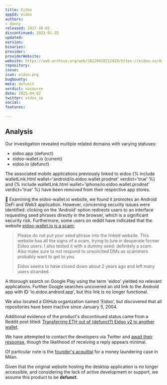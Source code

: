 ```yaml
---
title: Eidoo
appId: eidoo
authors:
- danny
released: 2017-10-02
discontinued: 2023-01-25
updated: 
version: 
binaries: 
provider: 
providerWebsite: 
website: https://web.archive.org/web/20220418212420/https://eidoo.io/desktop-download
repository: 
issue: 
icon: eidoo.png
bugbounty: 
meta: defunct
verdict: nosource
date: 2025-04-02
twitter: eidoo_io
social: 
features: 

---
```


## Analysis

Our investigation revealed multiple related domains with varying statuses:

- eidoo.app (defunct)
- eidoo-wallet.io (current)
- eidoo.io (defunct)

The associated mobile applications previously linked to eidoo {% include walletLink.html wallet='android/io.eidoo.wallet.prodnet' verdict='true' %} and {% include walletLink.html wallet='iphone/io.eidoo.wallet.prodnet' verdict='true' %} have been removed from their respective app stores.

<div class="alertBox"><div>🚩 Examining the eidoo-wallet.io website, we found it promotes an Android DeFi and Web3 application. However, concerning security issues were identified: clicking on the 'Android' option redirects users to an interface requesting seed phrases directly in the browser, which is a significant security risk. Furthermore, some users on reddit have indicated that the website <a href="https://www.reddit.com/r/ethereum/comments/1hlvlhl/help_with_eidoo_wallet">eidoo-wallet.io is a scam:</a>
</div> </div>

> Please do not put your seed phrase into the linked website. This website has all the signs of a scam, trying to lure in desperate former Eidoo users. I also tested it with a dummy seed: definitely a scam. Also make sure to not respond to unsolicited DMs as scammers probably want to get to you.
> 
> Eidoo seems to have closed down about 2 years ago and left many users stranded. 

A thorough search on Google Play using the term 'eidoo' yielded no relevant applications. Further Google searches uncovered an old link to the Android app with ID 'io.eidoo.android.app', but this link is no longer functional.

We also located a GitHub organization named 'Eidoo', but discovered that all repositories have been inactive since January 5, 2004.

Additional evidence of the product's discontinued status came from a Reddit post titled: [Transferring ETH out of (defunct?) Eidoo v2 to another wallet](https://www.reddit.com/r/ethereum/comments/18xhx2p/transferring_eth_out_of_defunct_eidoo_v2_to).

We have attempted to contact the developers via Twitter and [await their response](https://x.com/dannybuntu/status/1907338363033567346), though the likelihood of receiving a reply appears minimal.

Of particular note is the [founder's acquittal](https://www.lexia.it/2023/10/05/riciclaggio-criptovalute-ferrara/) for a money laundering case in Milan. 

Given that the original website hosting the desktop application is no longer accessible, and considering the lack of active development or support, we assume this product to be **defunct**.
